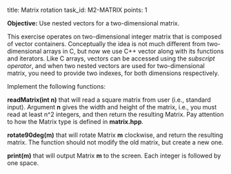 title: Matrix rotation
task_id: M2-MATRIX
points: 1


**Objective:** Use nested vectors for a two-dimensional matrix.

This exercise operates on two-dimensional integer matrix that is
composed of vector containers. Conceptually the idea is not much
different from two-dimensional arrays in C, but now we use C++ vector
along with its functions and iterators. Like C arrays, vectors can be
accessed using the *subscript operator*, and when two nested vectors
are used for two-dimensional matrix, you need to provide two indexes,
for both dimensions respectively.

Implement the following functions:

**readMatrix(int n)** that will read a square matrix from user (i.e.,
  standard input). Argument **n** gives the width and height of the
  matrix, i.e., you must read at least n^2 integers, and then return
  the resulting Matrix. Pay attention to how the Matrix type is
  defined in **matrix.hpp**.

**rotate90deg(m)** that will rotate Matrix **m** clockwise, and return
the resulting matrix. The function should not modify the old matrix,
but create a new one.

**print(m)** that will output Matrix **m** to the screen. Each integer
is followed by one space.
